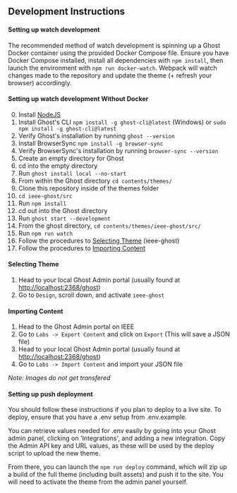 ## Development Instructions

#### Setting up watch development
The recommended method of watch development is spinning up a Ghost Docker container
using the provided Docker Compose file. Ensure you have Docker Compose installed,
install all dependencies with `npm install`, then launch the environment with 
`npm run docker-watch`. Webpack will watch changes made to the repository and
update the theme (+ refresh your browser) accordingly.

#### Setting up watch development **Without Docker**
0. Install [NodeJS](https://nodejs.org/en/download/)
1. Install Ghost's CLI `npm install -g ghost-cli@latest` (Windows) or `sudo npm install -g ghost-cli@latest`
2. Verify Ghost's installation by running `ghost --version`
3. Install BrowserSync `npm install -g browser-sync`
4. Verify BrowserSync's installation by running `browser-sync --version`
5. Create an empty directory for Ghost
6. cd into the empty directory
7. Run `ghost install local --no-start`
8. From within the Ghost directory `cd contents/themes/`
9. Clone this repository inside of the themes folder
10. `cd ieee-ghost/src`
11. Run `npm install`
12. cd out into the Ghost directory
13. Run `ghost start --development`
14. From the ghost directory, `cd contents/themes/ieee-ghost/src/`
15. Run `npm run watch`
16. Follow the procedures to [Selecting Theme](#selecting-theme) (ieee-ghost)
17. Follow the procedures to [Importing Content](#importing-content)

#### Selecting Theme
1. Head to your local Ghost Admin portal (usually found at [http://localhost:2368/ghost](http://localhost:2368/ghost))
2. Go to `Design`, scroll down, and activate `ieee-ghost`

#### Importing Content
1. Head to the Ghost Admin portal on IEEE
2. Go to `Labs -> Export Content` and click on `Export` (This will save a JSON file)
3. Head to your local Ghost Admin portal (usually found at [http://localhost:2368/ghost](http://localhost:2368/ghost))
4. Go to `Labs -> Import Content` and import your JSON file

*Note: Images do not get transfered*

#### Setting up push deployment
You should follow these instructions if you plan to deploy to a live site.
To deploy, ensure that you have a .env setup from .env.example.

You can retrieve values needed for .env easily by going into your Ghost admin panel,
clicking on 'Integrations', and adding a new integration. Copy the Admin API key
and URL values, as these will be used by the deploy script to upload the new theme.

From there, you can launch the `npm run deploy` command, which will zip up a build
of the full theme (including built assets) and push it to the site. You will need to 
activate the theme from the admin panel yourself.
